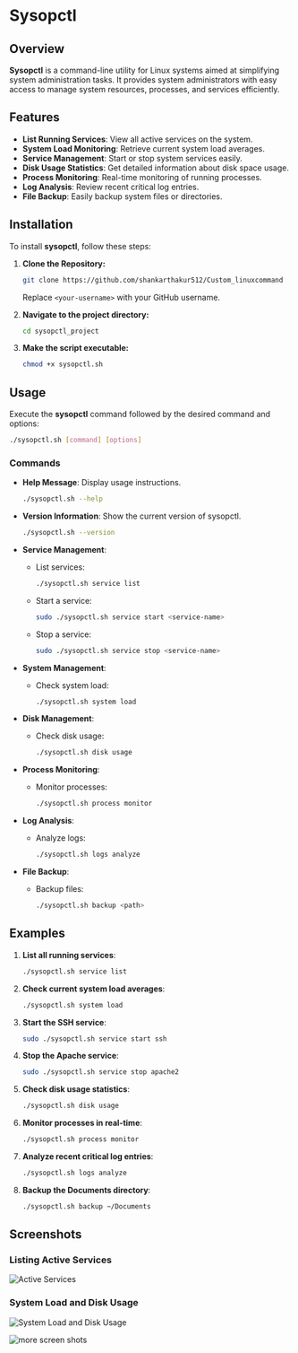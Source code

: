 # Sysopctl

## Overview
**Sysopctl** is a command-line utility for Linux systems aimed at simplifying system administration tasks. It provides system administrators with easy access to manage system resources, processes, and services efficiently.

## Features
- **List Running Services**: View all active services on the system.
- **System Load Monitoring**: Retrieve current system load averages.
- **Service Management**: Start or stop system services easily.
- **Disk Usage Statistics**: Get detailed information about disk space usage.
- **Process Monitoring**: Real-time monitoring of running processes.
- **Log Analysis**: Review recent critical log entries.
- **File Backup**: Easily backup system files or directories.

## Installation

To install **sysopctl**, follow these steps:

1. **Clone the Repository:**

   ```bash
   git clone https://github.com/shankarthakur512/Custom_linuxcommand

   ```

   Replace `<your-username>` with your GitHub username.

2. **Navigate to the project directory:**

   ```bash
   cd sysopctl_project
   ```

3. **Make the script executable:**

   ```bash
   chmod +x sysopctl.sh
   ```

## Usage

Execute the **sysopctl** command followed by the desired command and options:

```bash
./sysopctl.sh [command] [options]
```

### Commands

- **Help Message**: Display usage instructions.

  ```bash
  ./sysopctl.sh --help
  ```

- **Version Information**: Show the current version of sysopctl.

  ```bash
  ./sysopctl.sh --version
  ```

- **Service Management**:
  - List services:
    
    ```bash
    ./sysopctl.sh service list
    ```

  - Start a service:
    
    ```bash
    sudo ./sysopctl.sh service start <service-name>
    ```

  - Stop a service:
    
    ```bash
    sudo ./sysopctl.sh service stop <service-name>
    ```

- **System Management**:
  - Check system load:
    
    ```bash
    ./sysopctl.sh system load
    ```

- **Disk Management**:
  - Check disk usage:
    
    ```bash
    ./sysopctl.sh disk usage
    ```

- **Process Monitoring**:
  - Monitor processes:
    
    ```bash
    ./sysopctl.sh process monitor
    ```

- **Log Analysis**:
  - Analyze logs:
    
    ```bash
    ./sysopctl.sh logs analyze
    ```

- **File Backup**:
  - Backup files:
    
    ```bash
    ./sysopctl.sh backup <path>
    ```

## Examples

1. **List all running services**:
   
   ```bash
   ./sysopctl.sh service list
   ```

2. **Check current system load averages**:
   
   ```bash
   ./sysopctl.sh system load
   ```

3. **Start the SSH service**:
   
   ```bash
   sudo ./sysopctl.sh service start ssh
   ```

4. **Stop the Apache service**:
   
   ```bash
   sudo ./sysopctl.sh service stop apache2
   ```

5. **Check disk usage statistics**:
   
   ```bash
   ./sysopctl.sh disk usage
   ```

6. **Monitor processes in real-time**:
   
   ```bash
   ./sysopctl.sh process monitor
   ```

7. **Analyze recent critical log entries**:
   
   ```bash
   ./sysopctl.sh logs analyze
   ```

8. **Backup the Documents directory**:
   
   ```bash
   ./sysopctl.sh backup ~/Documents
   ```

## Screenshots

### Listing Active Services

![Active Services](https://github.com/shankarthakur512/Custom_linuxcommand/blob/main/screen_shot2.jpeg?raw=true)


### System Load and Disk Usage

![System Load and Disk Usage](https://github.com/shankarthakur512/Custom_linuxcommand/blob/main/screen_shot3.jpeg?raw=true)

![more screen shots](https://github.com/shankarthakur512/Custom_linuxcommand/blob/main/screen_shot1.jpeg?raw=true)

